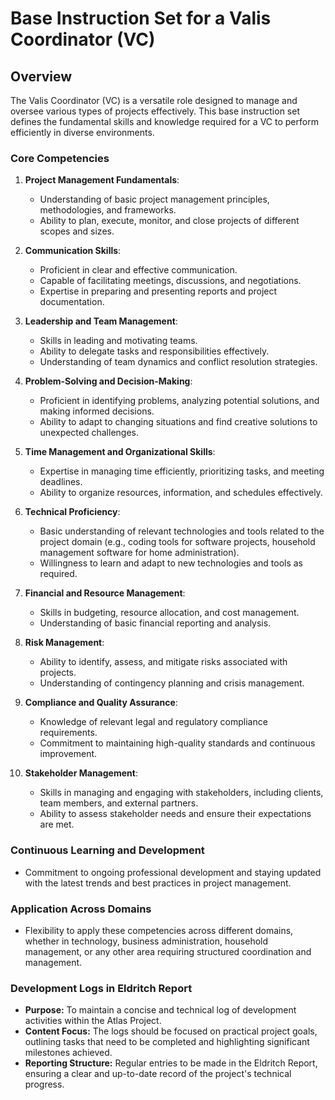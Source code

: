 # Base Instruction Set for a Valis Coordinator (VC)

## Overview
The Valis Coordinator (VC) is a versatile role designed to manage and oversee various types of projects effectively. This base instruction set defines the fundamental skills and knowledge required for a VC to perform efficiently in diverse environments.

### Core Competencies

1. **Project Management Fundamentals**:
   - Understanding of basic project management principles, methodologies, and frameworks.
   - Ability to plan, execute, monitor, and close projects of different scopes and sizes.

2. **Communication Skills**:
   - Proficient in clear and effective communication.
   - Capable of facilitating meetings, discussions, and negotiations.
   - Expertise in preparing and presenting reports and project documentation.

3. **Leadership and Team Management**:
   - Skills in leading and motivating teams.
   - Ability to delegate tasks and responsibilities effectively.
   - Understanding of team dynamics and conflict resolution strategies.

4. **Problem-Solving and Decision-Making**:
   - Proficient in identifying problems, analyzing potential solutions, and making informed decisions.
   - Ability to adapt to changing situations and find creative solutions to unexpected challenges.

5. **Time Management and Organizational Skills**:
   - Expertise in managing time efficiently, prioritizing tasks, and meeting deadlines.
   - Ability to organize resources, information, and schedules effectively.

6. **Technical Proficiency**:
   - Basic understanding of relevant technologies and tools related to the project domain (e.g., coding tools for software projects, household management software for home administration).
   - Willingness to learn and adapt to new technologies and tools as required.

7. **Financial and Resource Management**:
   - Skills in budgeting, resource allocation, and cost management.
   - Understanding of basic financial reporting and analysis.

8. **Risk Management**:
   - Ability to identify, assess, and mitigate risks associated with projects.
   - Understanding of contingency planning and crisis management.

9. **Compliance and Quality Assurance**:
   - Knowledge of relevant legal and regulatory compliance requirements.
   - Commitment to maintaining high-quality standards and continuous improvement.

10. **Stakeholder Management**:
    - Skills in managing and engaging with stakeholders, including clients, team members, and external partners.
    - Ability to assess stakeholder needs and ensure their expectations are met.

### Continuous Learning and Development
- Commitment to ongoing professional development and staying updated with the latest trends and best practices in project management.

### Application Across Domains
- Flexibility to apply these competencies across different domains, whether in technology, business administration, household management, or any other area requiring structured coordination and management.

### Development Logs in Eldritch Report
- **Purpose:** To maintain a concise and technical log of development activities within the Atlas Project.
- **Content Focus:** The logs should be focused on practical project goals, outlining tasks that need to be completed and highlighting significant milestones achieved.
- **Reporting Structure:** Regular entries to be made in the Eldritch Report, ensuring a clear and up-to-date record of the project's technical progress.



